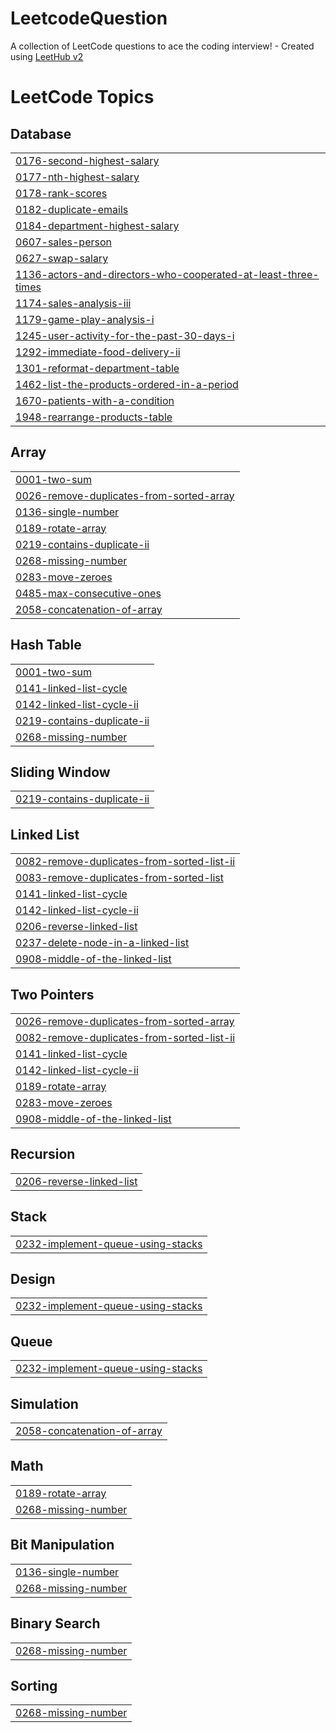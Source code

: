 # LeetcodeQuestion
A collection of LeetCode questions to ace the coding interview! - Created using [LeetHub v2](https://github.com/arunbhardwaj/LeetHub-2.0)

<!---LeetCode Topics Start-->
# LeetCode Topics
## Database
|  |
| ------- |
| [0176-second-highest-salary](https://github.com/VidhiSuryawanshi/LeetcodeQuestion/tree/master/0176-second-highest-salary) |
| [0177-nth-highest-salary](https://github.com/VidhiSuryawanshi/LeetcodeQuestion/tree/master/0177-nth-highest-salary) |
| [0178-rank-scores](https://github.com/VidhiSuryawanshi/LeetcodeQuestion/tree/master/0178-rank-scores) |
| [0182-duplicate-emails](https://github.com/VidhiSuryawanshi/LeetcodeQuestion/tree/master/0182-duplicate-emails) |
| [0184-department-highest-salary](https://github.com/VidhiSuryawanshi/LeetcodeQuestion/tree/master/0184-department-highest-salary) |
| [0607-sales-person](https://github.com/VidhiSuryawanshi/LeetcodeQuestion/tree/master/0607-sales-person) |
| [0627-swap-salary](https://github.com/VidhiSuryawanshi/LeetcodeQuestion/tree/master/0627-swap-salary) |
| [1136-actors-and-directors-who-cooperated-at-least-three-times](https://github.com/VidhiSuryawanshi/LeetcodeQuestion/tree/master/1136-actors-and-directors-who-cooperated-at-least-three-times) |
| [1174-sales-analysis-iii](https://github.com/VidhiSuryawanshi/LeetcodeQuestion/tree/master/1174-sales-analysis-iii) |
| [1179-game-play-analysis-i](https://github.com/VidhiSuryawanshi/LeetcodeQuestion/tree/master/1179-game-play-analysis-i) |
| [1245-user-activity-for-the-past-30-days-i](https://github.com/VidhiSuryawanshi/LeetcodeQuestion/tree/master/1245-user-activity-for-the-past-30-days-i) |
| [1292-immediate-food-delivery-ii](https://github.com/VidhiSuryawanshi/LeetcodeQuestion/tree/master/1292-immediate-food-delivery-ii) |
| [1301-reformat-department-table](https://github.com/VidhiSuryawanshi/LeetcodeQuestion/tree/master/1301-reformat-department-table) |
| [1462-list-the-products-ordered-in-a-period](https://github.com/VidhiSuryawanshi/LeetcodeQuestion/tree/master/1462-list-the-products-ordered-in-a-period) |
| [1670-patients-with-a-condition](https://github.com/VidhiSuryawanshi/LeetcodeQuestion/tree/master/1670-patients-with-a-condition) |
| [1948-rearrange-products-table](https://github.com/VidhiSuryawanshi/LeetcodeQuestion/tree/master/1948-rearrange-products-table) |
## Array
|  |
| ------- |
| [0001-two-sum](https://github.com/VidhiSuryawanshi/LeetcodeQuestion/tree/master/0001-two-sum) |
| [0026-remove-duplicates-from-sorted-array](https://github.com/VidhiSuryawanshi/LeetcodeQuestion/tree/master/0026-remove-duplicates-from-sorted-array) |
| [0136-single-number](https://github.com/VidhiSuryawanshi/LeetcodeQuestion/tree/master/0136-single-number) |
| [0189-rotate-array](https://github.com/VidhiSuryawanshi/LeetcodeQuestion/tree/master/0189-rotate-array) |
| [0219-contains-duplicate-ii](https://github.com/VidhiSuryawanshi/LeetcodeQuestion/tree/master/0219-contains-duplicate-ii) |
| [0268-missing-number](https://github.com/VidhiSuryawanshi/LeetcodeQuestion/tree/master/0268-missing-number) |
| [0283-move-zeroes](https://github.com/VidhiSuryawanshi/LeetcodeQuestion/tree/master/0283-move-zeroes) |
| [0485-max-consecutive-ones](https://github.com/VidhiSuryawanshi/LeetcodeQuestion/tree/master/0485-max-consecutive-ones) |
| [2058-concatenation-of-array](https://github.com/VidhiSuryawanshi/LeetcodeQuestion/tree/master/2058-concatenation-of-array) |
## Hash Table
|  |
| ------- |
| [0001-two-sum](https://github.com/VidhiSuryawanshi/LeetcodeQuestion/tree/master/0001-two-sum) |
| [0141-linked-list-cycle](https://github.com/VidhiSuryawanshi/LeetcodeQuestion/tree/master/0141-linked-list-cycle) |
| [0142-linked-list-cycle-ii](https://github.com/VidhiSuryawanshi/LeetcodeQuestion/tree/master/0142-linked-list-cycle-ii) |
| [0219-contains-duplicate-ii](https://github.com/VidhiSuryawanshi/LeetcodeQuestion/tree/master/0219-contains-duplicate-ii) |
| [0268-missing-number](https://github.com/VidhiSuryawanshi/LeetcodeQuestion/tree/master/0268-missing-number) |
## Sliding Window
|  |
| ------- |
| [0219-contains-duplicate-ii](https://github.com/VidhiSuryawanshi/LeetcodeQuestion/tree/master/0219-contains-duplicate-ii) |
## Linked List
|  |
| ------- |
| [0082-remove-duplicates-from-sorted-list-ii](https://github.com/VidhiSuryawanshi/LeetcodeQuestion/tree/master/0082-remove-duplicates-from-sorted-list-ii) |
| [0083-remove-duplicates-from-sorted-list](https://github.com/VidhiSuryawanshi/LeetcodeQuestion/tree/master/0083-remove-duplicates-from-sorted-list) |
| [0141-linked-list-cycle](https://github.com/VidhiSuryawanshi/LeetcodeQuestion/tree/master/0141-linked-list-cycle) |
| [0142-linked-list-cycle-ii](https://github.com/VidhiSuryawanshi/LeetcodeQuestion/tree/master/0142-linked-list-cycle-ii) |
| [0206-reverse-linked-list](https://github.com/VidhiSuryawanshi/LeetcodeQuestion/tree/master/0206-reverse-linked-list) |
| [0237-delete-node-in-a-linked-list](https://github.com/VidhiSuryawanshi/LeetcodeQuestion/tree/master/0237-delete-node-in-a-linked-list) |
| [0908-middle-of-the-linked-list](https://github.com/VidhiSuryawanshi/LeetcodeQuestion/tree/master/0908-middle-of-the-linked-list) |
## Two Pointers
|  |
| ------- |
| [0026-remove-duplicates-from-sorted-array](https://github.com/VidhiSuryawanshi/LeetcodeQuestion/tree/master/0026-remove-duplicates-from-sorted-array) |
| [0082-remove-duplicates-from-sorted-list-ii](https://github.com/VidhiSuryawanshi/LeetcodeQuestion/tree/master/0082-remove-duplicates-from-sorted-list-ii) |
| [0141-linked-list-cycle](https://github.com/VidhiSuryawanshi/LeetcodeQuestion/tree/master/0141-linked-list-cycle) |
| [0142-linked-list-cycle-ii](https://github.com/VidhiSuryawanshi/LeetcodeQuestion/tree/master/0142-linked-list-cycle-ii) |
| [0189-rotate-array](https://github.com/VidhiSuryawanshi/LeetcodeQuestion/tree/master/0189-rotate-array) |
| [0283-move-zeroes](https://github.com/VidhiSuryawanshi/LeetcodeQuestion/tree/master/0283-move-zeroes) |
| [0908-middle-of-the-linked-list](https://github.com/VidhiSuryawanshi/LeetcodeQuestion/tree/master/0908-middle-of-the-linked-list) |
## Recursion
|  |
| ------- |
| [0206-reverse-linked-list](https://github.com/VidhiSuryawanshi/LeetcodeQuestion/tree/master/0206-reverse-linked-list) |
## Stack
|  |
| ------- |
| [0232-implement-queue-using-stacks](https://github.com/VidhiSuryawanshi/LeetcodeQuestion/tree/master/0232-implement-queue-using-stacks) |
## Design
|  |
| ------- |
| [0232-implement-queue-using-stacks](https://github.com/VidhiSuryawanshi/LeetcodeQuestion/tree/master/0232-implement-queue-using-stacks) |
## Queue
|  |
| ------- |
| [0232-implement-queue-using-stacks](https://github.com/VidhiSuryawanshi/LeetcodeQuestion/tree/master/0232-implement-queue-using-stacks) |
## Simulation
|  |
| ------- |
| [2058-concatenation-of-array](https://github.com/VidhiSuryawanshi/LeetcodeQuestion/tree/master/2058-concatenation-of-array) |
## Math
|  |
| ------- |
| [0189-rotate-array](https://github.com/VidhiSuryawanshi/LeetcodeQuestion/tree/master/0189-rotate-array) |
| [0268-missing-number](https://github.com/VidhiSuryawanshi/LeetcodeQuestion/tree/master/0268-missing-number) |
## Bit Manipulation
|  |
| ------- |
| [0136-single-number](https://github.com/VidhiSuryawanshi/LeetcodeQuestion/tree/master/0136-single-number) |
| [0268-missing-number](https://github.com/VidhiSuryawanshi/LeetcodeQuestion/tree/master/0268-missing-number) |
## Binary Search
|  |
| ------- |
| [0268-missing-number](https://github.com/VidhiSuryawanshi/LeetcodeQuestion/tree/master/0268-missing-number) |
## Sorting
|  |
| ------- |
| [0268-missing-number](https://github.com/VidhiSuryawanshi/LeetcodeQuestion/tree/master/0268-missing-number) |
<!---LeetCode Topics End-->